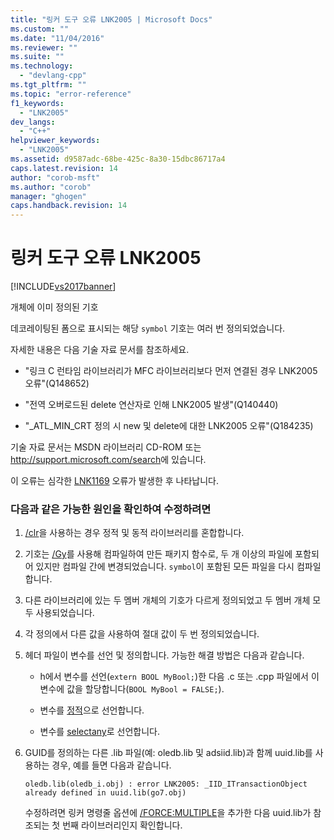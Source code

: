 ```yaml
---
title: "링커 도구 오류 LNK2005 | Microsoft Docs"
ms.custom: ""
ms.date: "11/04/2016"
ms.reviewer: ""
ms.suite: ""
ms.technology: 
  - "devlang-cpp"
ms.tgt_pltfrm: ""
ms.topic: "error-reference"
f1_keywords: 
  - "LNK2005"
dev_langs: 
  - "C++"
helpviewer_keywords: 
  - "LNK2005"
ms.assetid: d9587adc-68be-425c-8a30-15dbc86717a4
caps.latest.revision: 14
author: "corob-msft"
ms.author: "corob"
manager: "ghogen"
caps.handback.revision: 14
---
```

# 링커 도구 오류 LNK2005
[!INCLUDE[vs2017banner](../../assembler/inline/includes/vs2017banner.md)]

개체에 이미 정의된 기호  
  
 데코레이팅된 폼으로 표시되는 해당 `symbol` 기호는 여러 번 정의되었습니다.  
  
 자세한 내용은 다음 기술 자료 문서를 참조하세요.  
  
-   "링크 C 런타임 라이브러리가 MFC 라이브러리보다 먼저 연결된 경우 LNK2005 오류"\(Q148652\)  
  
-   "전역 오버로드된 delete 연산자로 인해 LNK2005 발생"\(Q140440\)  
  
-   "\_ATL\_MIN\_CRT 정의 시 new 및 delete에 대한 LNK2005 오류"\(Q184235\)  
  
 기술 자료 문서는 MSDN 라이브러리 CD\-ROM 또는 [http:\/\/support.microsoft.com\/search](http://support.microsoft.com/search)에 있습니다.  
  
 이 오류는 심각한 [LNK1169](../../error-messages/tool-errors/linker-tools-error-lnk1169.md) 오류가 발생한 후 나타납니다.  
  
### 다음과 같은 가능한 원인을 확인하여 수정하려면  
  
1.  [\/clr](../../build/reference/clr-common-language-runtime-compilation.md)을 사용하는 경우 정적 및 동적 라이브러리를 혼합합니다.  
  
2.  기호는 [\/Gy](../../build/reference/gy-enable-function-level-linking.md)를 사용해 컴파일하여 만든 패키지 함수로, 두 개 이상의 파일에 포함되어 있지만 컴파일 간에 변경되었습니다.  `symbol`이 포함된 모든 파일을 다시 컴파일합니다.  
  
3.  다른 라이브러리에 있는 두 멤버 개체의 기호가 다르게 정의되었고 두 멤버 개체 모두 사용되었습니다.  
  
4.  각 정의에서 다른 값을 사용하여 절대 값이 두 번 정의되었습니다.  
  
5.  헤더 파일이 변수를 선언 및 정의합니다.  가능한 해결 방법은 다음과 같습니다.  
  
    -   h에서 변수를 선언\(`extern BOOL MyBool;`\)한 다음 .c 또는 .cpp 파일에서 이 변수에 값을 할당합니다\(`BOOL MyBool = FALSE;`\).  
  
    -   변수를 [정적](../../misc/static-cpp.md)으로 선언합니다.  
  
    -   변수를 [selectany](../../cpp/selectany.md)로 선언합니다.  
  
6.  GUID를 정의하는 다른 .lib 파일\(예: oledb.lib 및 adsiid.lib\)과 함께 uuid.lib를 사용하는 경우,  예를 들면 다음과 같습니다.  
  
    ```  
    oledb.lib(oledb_i.obj) : error LNK2005: _IID_ITransactionObject  
    already defined in uuid.lib(go7.obj)  
    ```  
  
     수정하려면 링커 명령줄 옵션에 [\/FORCE:MULTIPLE](../../build/reference/force-force-file-output.md)을 추가한 다음 uuid.lib가 참조되는 첫 번째 라이브러리인지 확인합니다.